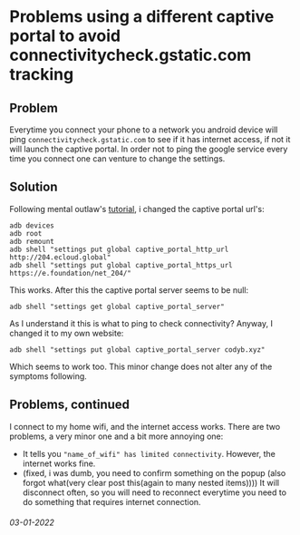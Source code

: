 # Problems using a different captive portal to avoid connectivitycheck.gstatic.com tracking

## Problem

Everytime you connect your phone to a network you android device will ping `connectivitycheck.gstatic.com` to see if it has internet access, if not it will launch the captive portal.
In order not to ping the google service every time you connect one can venture to change the settings.

## Solution

Following mental outlaw's [tutorial](https://www.youtube.com/watch?v=E1U5qoiR1fM), i changed the captive portal url's:
```
adb devices
adb root
adb remount
adb shell "settings put global captive_portal_http_url http://204.ecloud.global"
adb shell "settings put global captive_portal_https_url https://e.foundation/net_204/"
```
This works.
After this the captive portal server seems to be null:
```
adb shell "settings get global captive_portal_server"
```
As I understand it this is what to ping to check connectivity?
Anyway, I changed it to my own website:
```
adb shell "settings put global captive_portal_server codyb.xyz"
```
Which seems to work too.
This minor change does not alter any of the symptoms following.

## Problems, continued

I connect to my home wifi, and the internet access works.
There are two problems, a very minor one and a bit more annoying one:
- It tells you `"name_of_wifi" has limited connectivity`. However, the internet works fine.
- (fixed, i was dumb, you need to confirm something on the popup (also forgot what(very clear post this(again to many nested items)))) It will disconnect often, so you will need to reconnect everytime you need to do something that requires internet connection.

###### 03-01-2022
